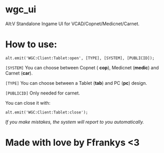 # wgc_ui
Alt:V Standalone Ingame UI for VCAD/Copnet/Medicnet/Carnet.

# How to use:
```
alt.emit('WGC:Client:Tablet:open', [TYPE], [SYSTEM], [PUBLICID]);
```

`[SYSTEM]` You can choose between Copnet ( **cop**), Medicnet (**medic**) and Carnet (**car**).

`[TYPE]` You can choose between a Tablet (**tab**) and PC (**pc**) design.

`[PUBLICID]` Only needed for carnet.


You can close it with:
```
alt.emit('WGC:Client:Tablet:close');
```

*If you make mistakes, the system will report to you automatically.*

# Made with love by Ffrankys <3
